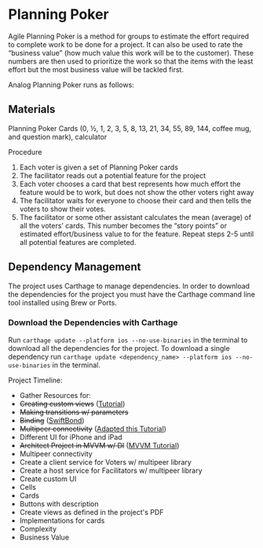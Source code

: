 # Planning Poker

Agile Planning Poker is a method for groups to estimate the effort required to complete work to be done for a project. It can also be used to rate the “business value” (how much value this work will be to the customer). These numbers are then used to prioritize the work so that the items with the least effort but the most business value will be tackled first.


Analog Planning Poker runs as follows:


## Materials

Planning Poker Cards (0, ½, 1, 2, 3, 5, 8, 13, 21, 34, 55, 89, 144, coffee mug, and question mark), calculator


Procedure

1.	Each voter is given a set of Planning Poker cards
2.	The facilitator reads out a potential feature for the project
3.	Each voter chooses a card that best represents how much effort the feature would be to work, but does not show the other voters right away
4.	The facilitator waits for everyone to choose their card and then tells the voters to show their votes.
5.	The facilitator or some other assistant calculates the mean (average) of all the voters’ cards. This number becomes the “story points” or estimated effort/business value to for the feature.
Repeat steps 2-5 until all potential features are completed.

## Dependency Management

The project uses Carthage to manage dependencies. In order to download the dependencies for the project you must have the Carthage command line tool installed using Brew or Ports.

### Download the Dependencies with Carthage

Run `carthage update --platform ios --no-use-binaries` in the terminal to download all the dependencies for the project. To download a single dependency run `carthage update <dependency_name> --platform ios --no-use-binaries` in the terminal.

Project Timeline:

* Gather Resources for:
* ~~Creating custom views~~ ([Tutorial](http://randexdev.com/2014/08/uicollectionviewcell/))
* ~~Making transitions w/ parameters~~ 
* ~~Binding~~ ([SwiftBond](https://github.com/SwiftBond/Bond))
* ~~Multipeer connectivity~~ ([Adapted this Tutorial](https://www.ralfebert.de/tutorials/ios-swift-multipeer-connectivity/))
* Different UI for iPhone and iPad
* ~~Architect Project in MVVM w/ DI~~ ([MVVM Tutorial](https://github.com/Swinject/SwinjectMVVMExample))
* Multipeer connectivity
* Create a client service for Voters w/ multipeer library
* Create a host service for Facilitators w/ multipeer library
* Create custom UI
* Cells
* Cards
* Buttons with description
* Create views as defined in the project's PDF
* Implementations for cards
* Complexity
* Business Value

